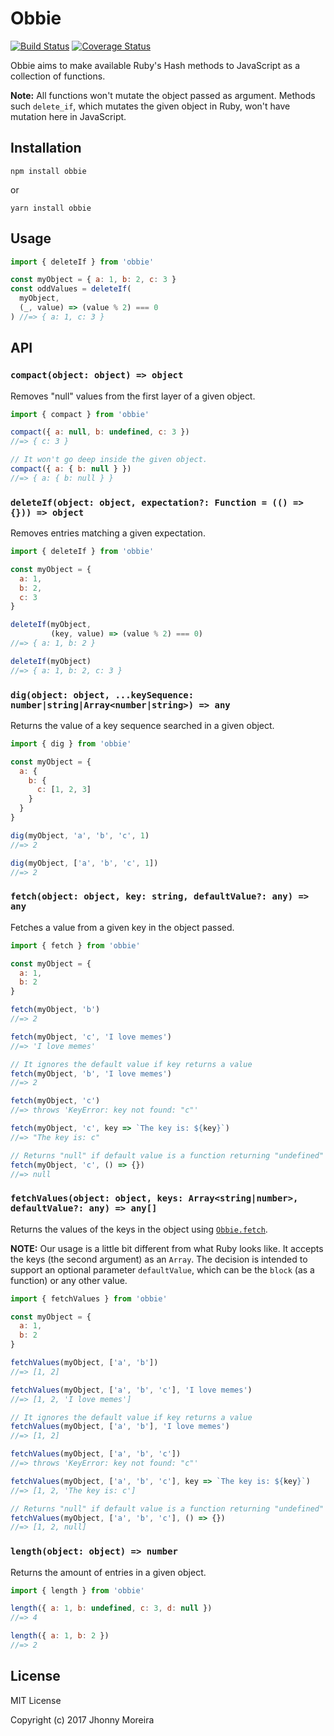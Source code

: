 # Obbie
[![Build Status](https://travis-ci.org/jhonnymoreira/obbie.svg?branch=master)](https://travis-ci.org/jhonnymoreira/obbie)
[![Coverage Status](https://coveralls.io/repos/github/jhonnymoreira/obbie/badge.svg?branch=feat%2Fcoveralls-setup)](https://coveralls.io/github/jhonnymoreira/obbie?branch=feat%2Fcoveralls-setup)

Obbie aims to make available Ruby's Hash methods to JavaScript as a collection of functions.

**Note:** All functions won't mutate the object passed as argument. Methods such `delete_if`, which mutates the given object in Ruby, won't have mutation here in JavaScript.

## Installation

`npm install obbie`

or

`yarn install obbie`

## Usage

```javascript
import { deleteIf } from 'obbie'

const myObject = { a: 1, b: 2, c: 3 }
const oddValues = deleteIf(
  myObject,
  (_, value) => (value % 2) === 0
) //=> { a: 1, c: 3 }
```

## API

### `compact(object: object) => object`

Removes "null" values from the first layer of a given object.

```javascript
import { compact } from 'obbie'

compact({ a: null, b: undefined, c: 3 })
//=> { c: 3 }

// It won't go deep inside the given object.
compact({ a: { b: null } })
//=> { a: { b: null } }
```

### `deleteIf(object: object, expectation?: Function = (() => {})) => object`

Removes entries matching a given expectation.

```javascript
import { deleteIf } from 'obbie'

const myObject = {
  a: 1,
  b: 2,
  c: 3
}

deleteIf(myObject,
         (key, value) => (value % 2) === 0)
//=> { a: 1, b: 2 }

deleteIf(myObject)
//=> { a: 1, b: 2, c: 3 }
```

### `dig(object: object, ...keySequence: number|string|Array<number|string>) => any`

Returns the value of a key sequence searched in a given object.

```javascript
import { dig } from 'obbie'

const myObject = {
  a: {
    b: {
      c: [1, 2, 3]
    }
  }
}

dig(myObject, 'a', 'b', 'c', 1)
//=> 2

dig(myObject, ['a', 'b', 'c', 1])
//=> 2
```

### `fetch(object: object, key: string, defaultValue?: any) => any`

Fetches a value from a given key in the object passed.

```javascript
import { fetch } from 'obbie'

const myObject = {
  a: 1,
  b: 2
}

fetch(myObject, 'b')
//=> 2

fetch(myObject, 'c', 'I love memes')
//=> 'I love memes'

// It ignores the default value if key returns a value
fetch(myObject, 'b', 'I love memes')
//=> 2

fetch(myObject, 'c')
//=> throws 'KeyError: key not found: "c"'

fetch(myObject, 'c', key => `The key is: ${key}`)
//=> "The key is: c"

// Returns "null" if default value is a function returning "undefined"
fetch(myObject, 'c', () => {})
//=> null
```

### `fetchValues(object: object, keys: Array<string|number>, defaultValue?: any) => any[]`

Returns the values of the keys in the object using [`Obbie.fetch`](https://git.io/vpiD9).

**NOTE:** Our usage is a little bit different from what Ruby looks like. It accepts the keys (the second argument) as an `Array`. The decision is intended to support an optional parameter `defaultValue`, which can be the `block` (as a function) or any other value.

```javascript
import { fetchValues } from 'obbie'

const myObject = {
  a: 1,
  b: 2
}

fetchValues(myObject, ['a', 'b'])
//=> [1, 2]

fetchValues(myObject, ['a', 'b', 'c'], 'I love memes')
//=> [1, 2, 'I love memes']

// It ignores the default value if key returns a value
fetchValues(myObject, ['a', 'b'], 'I love memes')
//=> [1, 2]

fetchValues(myObject, ['a', 'b', 'c'])
//=> throws 'KeyError: key not found: "c"'

fetchValues(myObject, ['a', 'b', 'c'], key => `The key is: ${key}`)
//=> [1, 2, 'The key is: c']

// Returns "null" if default value is a function returning "undefined"
fetchValues(myObject, ['a', 'b', 'c'], () => {})
//=> [1, 2, null]
```

### `length(object: object) => number`

Returns the amount of entries in a given object.

```javascript
import { length } from 'obbie'

length({ a: 1, b: undefined, c: 3, d: null })
//=> 4

length({ a: 1, b: 2 })
//=> 2
```

## License

MIT License

Copyright (c) 2017 Jhonny Moreira
